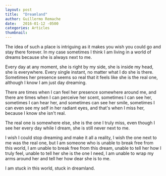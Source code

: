 ```yaml
---
layout: post
title:  "Dreamland"
author: Guillermo Remache
date:   2016-01-12 -0500
categories: Articles
thumbnail:
---
```


The idea of such a place is intriguing as it makes you wish you could go and stay there forever. In my case sometimes I think I am living in a world of dreams because she is always next to me.

Every day at any moment, she is right by my side, she is inside my head, she is everywhere. Every single instant, no matter what I do she is there. Sometimes her presence seems so real that it feels like she is the real one, although I know I am just day dreaming.

There are times when I can feel her presence somewhere around me, and there are times when I can perceive her scent, sometimes I can see her, sometimes I can hear her, and sometimes can see her smile, sometimes I can even see my self in her radiant eyes, and that's when I miss her, because I know she isn't real.

The real one is somewhere else, she is the one I truly miss, even though I see her every day while I dream, she is still never next to me.

I wish I could stop dreaming and make it all a reality,  I wish the one next to me was the real one,  but I am someone who is unable to break free from this world, I am unable to break free from this dream, unable to tell her how I truly feel, unable to tell her she is the one I need, I am unable to wrap my arms around her and tell her how dear she is to me.

I am stuck in this world, stuck in dreamland.
